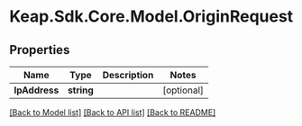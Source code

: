 # Keap.Sdk.Core.Model.OriginRequest

## Properties

Name | Type | Description | Notes
------------ | ------------- | ------------- | -------------
**IpAddress** | **string** |  | [optional] 

[[Back to Model list]](../README.md#documentation-for-models) [[Back to API list]](../README.md#documentation-for-api-endpoints) [[Back to README]](../README.md)

